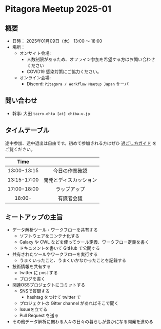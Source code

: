 # Pitagora Meetup 2025-01

## 概要

- 日時： 2025年01月09日（木） 13:00 〜 18:00
- 場所：
  - オンサイト会場:
    - 人数制限があるため、オフライン参加を希望する方はお問い合わせください
    - COVID19 感染対策にご協力ください。
  - オンライン会場:
    - Discord: `Pitagora / Workflow Meetup Japan` サーバ

## 問い合わせ

- 幹事: 大田 `tazro.ohta [at] chiba-u.jp`

## タイムテーブル

途中参加、途中退出は自由です。初めて参加される方はぜひ [過ごし方ガイド](/events/meetup/whatis) をご覧ください。

|    Time     |                        |
| :---------: | :--------------------: |
| 13:00-13:15 |     今日の作業確認     |
| 13:15-17:00 | 開発とディスカッション |
| 17:00-18:00 |      ラップアップ      |
|   18:00-    |       有識者会議       |

## ミートアップの主旨

-   データ解析ツール・ワークフローを共有する
    -   ソフトウェアをコンテナ化する
    -   Galaxy や CWL などを使ってツール定義、ワークフロー定義を書く
    -   ドキュメントを書いて GitHub で公開する
-   共有されたツールやワークフローを実行する
    -   うまくいったこと、うまくいかなかったことを記録する
-   技術情報を共有する
    -   twitter に post する
    -   ブログを書く
-   関連OSSプロジェクトにコミットする
    -   SNSで質問する
        -   hashtag をつけて twitter で
    -   プロジェクトの Gitter channel があればそこで聞く
    -   Issueを立てる
    -   Pull Request を送る
-   その他データ解析に関わる人々の日々の暮らしが豊かになる開発を進める

<script>
document.addEventListener("DOMContentLoaded", function() {
    var elementToRemove = document.querySelector('h1 a[href="https://pitagora-network.org/events/"]');
    if (elementToRemove) {
        var parent = elementToRemove.closest('h1'); // Find the closest <h1> ancestor
        if (parent) {
            parent.remove(); // Remove the <h1> element
        }
    }
});
</script>
